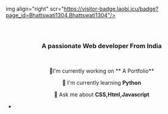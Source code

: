 img align="right" scr="https://visitor-badge.laobi.icu/badge?page_id=Bhattswati1304.Bhattswati1304"/>

<h1 align="center">
 <a href="https://git.io/typing-svg">
 <img scr="https://readme-typing-svg.herokuapp.com/?
 font=Righteous&size=35&center=true&vCenter=true&width=500height=70&duration=4000lines=Hi+There!+👋;I'm+Swati+Bhatt!;"/>
 </a>
</h1>

   <h3 align="center">A passionate Web developer From India </h3>

   <br/>

   <div align="center">

   🔭I'm currently working on ** A Portfolio**

   🌱 I'm currently learning **Python**

   💭 Ask me about **CSS,Html,Javascript**

   </div>

   

   
 

-
<!---
Bhattswati1304/Bhattswati1304 is a ✨ special ✨ repository because its `README.md` (this file) appears on your GitHub profile.
You can click the Preview link to take a look at your changes.
--->
